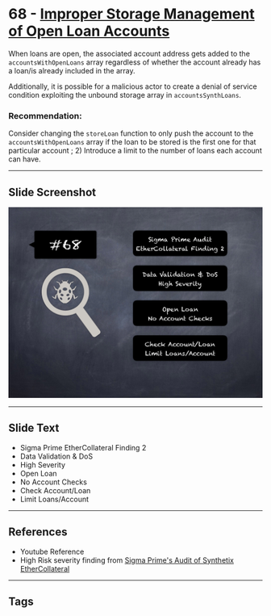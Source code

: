 
# 68 - [Improper Storage Management of Open Loan Accounts](./Improper%20Storage%20Management%20of%20Open%20Loan%20Accounts.md)

When loans are open, the associated account address gets added to the `accountsWithOpenLoans` array regardless of whether the account already has a loan/is already included in the array. 

Additionally, it is possible for a malicious actor to create a denial of service condition exploiting the unbound storage array in `accountsSynthLoans`. 

### Recommendation:
Consider changing the `storeLoan` function to only push the account to the `accountsWithOpenLoans` array if the loan to be stored is the first one for that particular account ; 2) Introduce a limit to the number of loans each account can have.
___
## Slide Screenshot
![068.png](../../images/7.%20Audit%20Findings%20101/068.png)
___
## Slide Text
- Sigma Prime EtherCollateral Finding 2
- Data Validation & DoS
- High Severity
- Open Loan
- No Account Checks
- Check Account/Loan
- Limit Loans/Account
___
## References
- Youtube Reference
- High Risk severity finding from [Sigma Prime's Audit of Synthetix EtherCollateral](https://github.com/sigp/public-audits/blob/master/synthetix/ethercollateral/review.pdf)
___
## Tags
